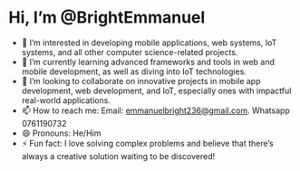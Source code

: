 # Hi, I’m @BrightEmmanuel

- 👀 I’m interested in developing mobile applications, web systems, IoT systems, and all other computer science-related projects.
- 🌱 I’m currently learning advanced frameworks and tools in web and mobile development, as well as diving into IoT technologies.
- 💞️ I’m looking to collaborate on innovative projects in mobile app development, web development, and IoT, especially ones with impactful real-world applications.
- 📫 How to reach me: Email: emmanuelbright236@gmail.com. Whatsapp 0761190732
- 😄 Pronouns: He/Him
- ⚡ Fun fact: I love solving complex problems and believe that there’s always a creative solution waiting to be discovered!


